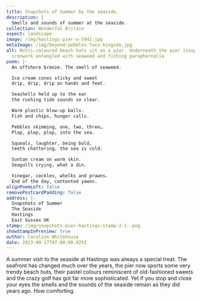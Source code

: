 ```yaml
---
title: Snapshots of Summer by the seaside.
description: |
  Smells and sounds of summer at the seaside.
collection: Wonderful Britain
aspect: landscape
image: /img/hastings-pier-a-5942.jpg
metaImage: /img/beyond-pebbles-face-kingsdo.jpg
alt: Multi-coloured beach huts sit on a pier. Underneath the pier issupporting
  ironwork entangled with seaweed and fishing paraphernalia
poem: |-
  An offshore breeze. The smell of seaweed.

  Ice cream cones sticky and sweet
  drip, drip, drip on hands and feet.

  Seashells held up to the ear
  the rushing tide sounds so clear.

  Warm plastic blow-up balls.
  Fish and chips, hunger calls.

  Pebbles skimming, one, two, three…
  Plop, plop, plop, into the sea.

  Squeals, laughter, being bold,
  teeth chattering, the sea is cold.

  Suntan cream on warm skin. 
  Seagulls crying, what a din.

  Vinegar, cockles, whelks and prawns.
  End of the day, contented yawns.
alignPoemLeft: false
removePostcardPadding: false
address: |-
  Snapshots of Summer
  The Seaside
  Hastings
  East Sussex UK
stamp: /img/snapshots-pier-hastings-stamp-2-1-.png
showStampInPreview: true
author: Caroline Whitehouse
date: 2023-09-17T07:00:08.825Z
---
```

A summer visit to the seaside at Hastings was always a special treat. The seafront has changed much over the years, the pier now sports some very trendy beach huts, their pastel colours reminiscent of old-fashioned sweets and the crazy golf has got far more sophisticated. Yet if you stop and close your eyes the smells and the sounds of the seaside remain as they did years ago. How comforting.